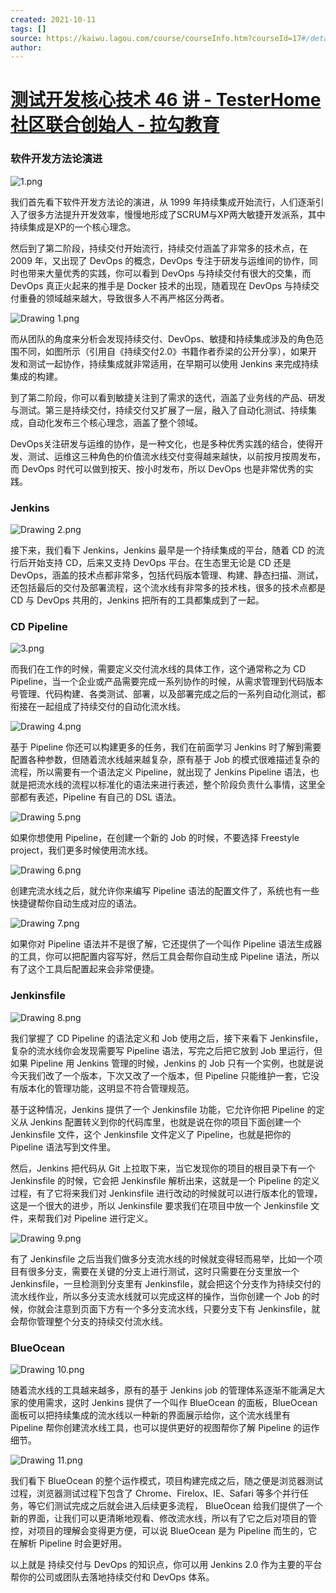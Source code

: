 ```yaml
---
created: 2021-10-11
tags: []
source: https://kaiwu.lagou.com/course/courseInfo.htm?courseId=17#/detail/pc?id=317
author: 
---
```


# [测试开发核心技术 46 讲 - TesterHome 社区联合创始人 - 拉勾教育](https://kaiwu.lagou.com/course/courseInfo.htm?courseId=17#/detail/pc?id=317)


### 软件开发方法论演进

![1.png](https://s0.lgstatic.com/i/image/M00/1A/E4/Ciqc1F7d7NSAXgbZAAHzGAPUQpI951.png)

我们首先看下软件开发方法论的演进，从 1999 年持续集成开始流行，人们逐渐引入了很多方法提升开发效率，慢慢地形成了SCRUM与XP两大敏捷开发派系，其中持续集成是XP的一个核心理念。

然后到了第二阶段，持续交付开始流行，持续交付涵盖了非常多的技术点，在 2009 年，又出现了 DevOps 的概念，DevOps 专注于研发与运维间的协作，同时也带来大量优秀的实践，你可以看到 DevOps 与持续交付有很大的交集，而 DevOps 真正火起来的推手是 Docker 技术的出现，随着现在 DevOps 与持续交付重叠的领域越来越大，导致很多人不再严格区分两者。

![Drawing 1.png](https://s0.lgstatic.com/i/image/M00/1A/EF/CgqCHl7d7OCAXmc3AAF5hMYxx84462.png)

而从团队的角度来分析会发现持续交付、DevOps、敏捷和持续集成涉及的角色范围不同，如图所示（引用自《持续交付2.0》书籍作者乔梁的公开分享），如果开发和测试一起协作，持续集成就非常适用，在早期可以使用 Jenkins 来完成持续集成的构建。

到了第二阶段，你可以看到敏捷关注到了需求的迭代，涵盖了业务线的产品、研发与测试。第三是持续交付，持续交付又扩展了一层，融入了自动化测试、持续集成，自动化发布三个核心理念，涵盖了整个领域。

DevOps关注研发与运维的协作，是一种文化，也是多种优秀实践的结合，使得开发、测试、运维这三种角色的价值流水线交付变得越来越快，以前按月按周发布，而 DevOps 时代可以做到按天、按小时发布，所以 DevOps 也是非常优秀的实践。

### Jenkins

![Drawing 2.png](https://s0.lgstatic.com/i/image/M00/1A/E4/Ciqc1F7d7O-AGY0FAAZ051gIE5U005.png)

接下来，我们看下 Jenkins，Jenkins 最早是一个持续集成的平台，随着 CD 的流行后开始支持 CD，后来又支持 DevOps 平台。在生态里无论是 CD 还是 DevOps，涵盖的技术点都非常多，包括代码版本管理、构建、静态扫描、测试，还包括最后的交付及部署流程，这个流水线有非常多的技术栈，很多的技术点都是 CD 与 DevOps 共用的，Jenkins 把所有的工具都集成到了一起。

### CD Pipeline

![3.png](https://s0.lgstatic.com/i/image/M00/1A/E4/Ciqc1F7d7P2AMUn0AAK-ruRVr2s740.png)

而我们在工作的时候，需要定义交付流水线的具体工作，这个通常称之为 CD Pipeline，当一个企业或产品需要完成一系列协作的时候，从需求管理到代码版本号管理、代码构建、各类测试、部署，以及部署完成之后的一系列自动化测试，都衔接在一起组成了持续交付的自动化流水线。

![Drawing 4.png](https://s0.lgstatic.com/i/image/M00/1A/EF/CgqCHl7d7QmAWuapAAESHtr2mZQ599.png)

基于 Pipeline 你还可以构建更多的任务，我们在前面学习 Jenkins 时了解到需要配置各种参数，但随着流水线越来越复杂，原有基于 Job 的模式很难描述复杂的流程，所以需要有一个语法定义 Pipeline，就出现了 Jenkins Pipeline 语法，也就是把流水线的流程以标准化的语法来进行表述，整个阶段负责什么事情，这里全部都有表述，Pipeline 有自己的 DSL 语法。

![Drawing 5.png](https://s0.lgstatic.com/i/image/M00/1A/E4/Ciqc1F7d7RaAPDRvAAHWx3Ew2CQ963.png)

如果你想使用 Pipeline，在创建一个新的 Job 的时候，不要选择 Freestyle project，我们更多时候使用流水线。

![Drawing 6.png](https://s0.lgstatic.com/i/image/M00/1A/E4/Ciqc1F7d7R2AFzDzAAD5mCTAZv8549.png)

创建完流水线之后，就允许你来编写 Pipeline 语法的配置文件了，系统也有一些快捷键帮你自动生成对应的语法。

![Drawing 7.png](https://s0.lgstatic.com/i/image/M00/1A/F0/CgqCHl7d7SWAH0FdAAHTVg4inps004.png)

如果你对 Pipeline 语法并不是很了解，它还提供了一个叫作 Pipeline 语法生成器的工具，你可以把配置内容写好，然后工具会帮你自动生成 Pipeline 语法，所以有了这个工具后配置起来会非常便捷。

### Jenkinsfile

![Drawing 8.png](https://s0.lgstatic.com/i/image/M00/1A/F0/CgqCHl7d7SyAL6fNAADcz2VpoPs621.png)

我们掌握了 CD Pipeline 的语法定义和 Job 使用之后，接下来看下 Jenkinsfile，复杂的流水线你会发现需要写 Pipeline 语法，写完之后把它放到 Job 里运行，但如果 Pipeline 用 Jenkins 管理的时候，Jenkins 的 Job 只有一个实例，也就是说今天我们改了一个版本，下次又改了一个版本，但 Pipeline 只能维护一套，它没有版本化的管理功能，这明显不符合管理规范。

基于这种情况，Jenkins 提供了一个 Jenkinsfile 功能，它允许你把 Pipeline 的定义从 Jenkins 配置转义到你的代码库里，也就是说在你的项目下面创建一个 Jenkinsfile 文件，这个 Jenkinsfile 文件定义了 Pipeline，也就是把你的 Pipeline 语法写到文件里。

然后，Jenkins 把代码从 Git 上拉取下来，当它发现你的项目的根目录下有一个 Jenkinsfile 的时候，它会把 Jenkinsfile 解析出来，这就是一个 Pipeline 的定义过程，有了它将来我们对 Jenkinsfile 进行改动的时候就可以进行版本化的管理，这是一个很大的进步，所以 Jenkinsfile 要求我们在项目中放一个 Jenkinsfile 文件，来帮我们对 Pipeline 进行定义。

![Drawing 9.png](https://s0.lgstatic.com/i/image/M00/1A/F0/CgqCHl7d7TaANgdzAAFNZ7yguU0462.png)

有了 Jenkinsfile 之后当我们做多分支流水线的时候就变得轻而易举，比如一个项目有很多分支，需要在关键的分支上进行测试，这时只需要在分支里放一个 Jenkinsfile，一旦检测到分支里有 Jenkinsfile，就会把这个分支作为持续交付的流水线作业，所以多分支流水线就可以完成这样的操作，当你创建一个 Job 的时候，你就会注意到页面下方有一个多分支流水线，只要分支下有 Jenkinsfile，就会帮你管理整个分支的持续交付流水线。

### BlueOcean

![Drawing 10.png](https://s0.lgstatic.com/i/image/M00/1A/F0/CgqCHl7d7T6AWRGCAAE_eG3Wp4k890.png)

随着流水线的工具越来越多，原有的基于 Jenkins job 的管理体系逐渐不能满足大家的使用需求，这时 Jenkins 提供了一个叫作 BlueOcean 的面板，BlueOcean 面板可以把持续集成的流水线以一种新的界面展示给你，这个流水线里有 Pipeline 帮你创建流水线工具，也可以提供更好的视图帮你了解 Pipeline 的运作细节。

![Drawing 11.png](https://s0.lgstatic.com/i/image/M00/1A/F0/CgqCHl7d7USAHMyRAAEtFrtKnP4654.png)

我们看下 BlueOcean 的整个运作模式，项目构建完成之后，随之便是浏览器测试过程，浏览器测试过程下包含了 Chrome、Firelox、IE、Safari 等多个并行任务，等它们测试完成之后就会进入后续更多流程， BlueOcean 给我们提供了一个新的界面，让我们可以更清晰地观看、修改流水线，所以有了它之后对项目的管控，对项目的理解会变得更方便，可以说 BlueOcean 是为 Pipeline 而生的，它在解析 Pipeline 时会更好用。

以上就是 持续交付与 DevOps 的知识点，你可以用 Jenkins 2.0 作为主要的平台帮你的公司或团队去落地持续交付和 DevOps 体系。
